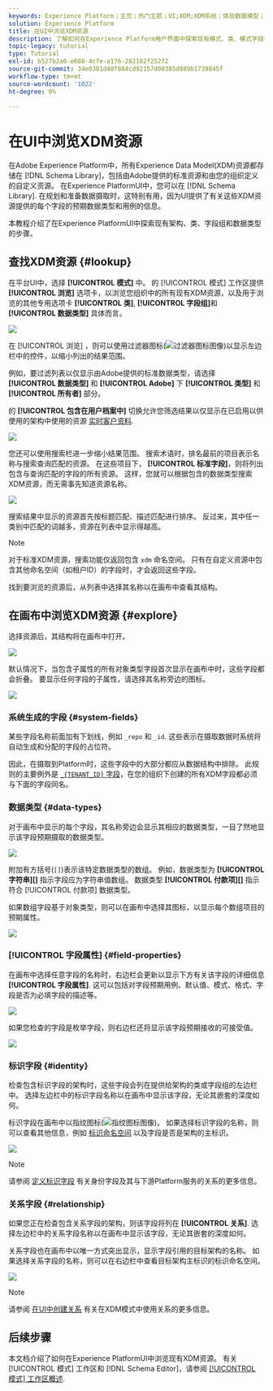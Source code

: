 ```yaml
---
keywords: Experience Platform；主页；热门主题；UI;XDM;XDM系统；体验数据模型；体验数据模型；体验数据模型；数据模型；数据模型；浏览；类；字段组；数据类型；架构；
solution: Experience Platform
title: 在UI中浏览XDM资源
description: 了解如何在Experience Platform用户界面中探索现有模式、类、模式字段组和数据类型。
topic-legacy: tutorial
type: Tutorial
exl-id: b527b2a0-e688-4cfe-a176-282182f252f2
source-git-commit: 34e0381d40f884cd92157d08385d889b1739845f
workflow-type: tm+mt
source-wordcount: '1022'
ht-degree: 0%

---
```


# 在UI中浏览XDM资源

在Adobe Experience Platform中，所有Experience Data Model(XDM)资源都存储在 [!DNL Schema Library]，包括由Adobe提供的标准资源和由您的组织定义的自定义资源。 在Experience PlatformUI中，您可以在 [!DNL Schema Library]. 在规划和准备数据摄取时，这特别有用，因为UI提供了有关这些XDM资源提供的每个字段的预期数据类型和用例的信息。

本教程介绍了在Experience PlatformUI中探索现有架构、类、字段组和数据类型的步骤。

## 查找XDM资源 {#lookup}

在平台UI中，选择 **[!UICONTROL 模式]** 中。 的 [!UICONTROL 模式] 工作区提供 **[!UICONTROL 浏览]** 选项卡，以浏览您组织中的所有现有XDM资源，以及用于浏览的其他专用选项卡 **[!UICONTROL 类]**, **[!UICONTROL 字段组]**&#x200B;和 **[!UICONTROL 数据类型]** 具体而言。

![](../images/ui/explore/tabs.png)

在 [!UICONTROL 浏览] ，则可以使用过滤器图标(![过滤器图标图像](../images/ui/explore/icon.png))以显示左边栏中的控件，以缩小列出的结果范围。

例如，要过滤列表以仅显示由Adobe提供的标准数据类型，请选择 **[!UICONTROL 数据类型]** 和 **[!UICONTROL Adobe]** 下 **[!UICONTROL 类型]** 和 **[!UICONTROL 所有者]** 部分。

的 **[!UICONTROL 包含在用户档案中]** 切换允许您筛选结果以仅显示在已启用以供使用的架构中使用的资源 [实时客户资料](../../profile/home.md).

![](../images/ui/explore/filter.png)

您还可以使用搜索栏进一步缩小结果范围。 搜索术语时，排名最前的项目表示名称与搜索查询匹配的资源。 在这些项目下， **[!UICONTROL 标准字段]**，则将列出包含与查询匹配的字段的所有资源。 这样，您就可以根据包含的数据类型搜索XDM资源，而无需事先知道资源名称。

![](../images/ui/explore/search.png)

搜索结果中显示的资源首先按标题匹配、描述匹配进行排序。 反过来，其中任一类别中匹配的词越多，资源在列表中显示得越高。

>[!NOTE]
>
>对于标准XDM资源，搜索功能仅返回包含 `xdm` 命名空间。 只有在自定义资源中包含其他命名空间（如租户ID）的字段时，才会返回这些字段。

找到要浏览的资源后，从列表中选择其名称以在画布中查看其结构。

## 在画布中浏览XDM资源 {#explore}

选择资源后，其结构将在画布中打开。

![](../images/ui/explore/canvas.png)

默认情况下，当包含子属性的所有对象类型字段首次显示在画布中时，这些字段都会折叠。 要显示任何字段的子属性，请选择其名称旁边的图标。

![](../images/ui/explore/field-expand.png)

### 系统生成的字段 {#system-fields}

某些字段名称前面加有下划线，例如 `_repo` 和 `_id`. 这些表示在摄取数据时系统将自动生成和分配的字段的占位符。

因此，在摄取到Platform时，这些字段中的大部分都应从数据结构中排除。 此规则的主要例外是 [`_{TENANT_ID}` 字段](../api/getting-started.md#know-your-tenant_id)，在您的组织下创建的所有XDM字段都必须与下面的字段同名。

### 数据类型 {#data-types}

对于画布中显示的每个字段，其名称旁边会显示其相应的数据类型，一目了然地显示该字段预期摄取的数据类型。

![](../images/ui/explore/data-types.png)

附加有方括号(`[]`)表示该特定数据类型的数组。 例如，数据类型为 **[!UICONTROL 字符串]\[]** 指示字段应为字符串值数组。 数据类型 **[!UICONTROL 付款项]\[]** 指示符合 [!UICONTROL 付款项] 数据类型。

如果数组字段基于对象类型，则可以在画布中选择其图标，以显示每个数组项目的预期属性。

![](../images/ui/explore/array-type.png)

### [!UICONTROL 字段属性] {#field-properties}

在画布中选择任意字段的名称时，右边栏会更新以显示下方有关该字段的详细信息 **[!UICONTROL 字段属性]**. 这可以包括对字段预期用例、默认值、模式、格式、字段是否为必填字段的描述等。

![](../images/ui/explore/field-properties.png)

如果您检查的字段是枚举字段，则右边栏还将显示该字段预期接收的可接受值。

![](../images/ui/explore/enum-field.png)

### 标识字段 {#identity}

检查包含标识字段的架构时，这些字段会列在提供给架构的类或字段组的左边栏中。 选择左边栏中的标识字段名称以在画布中显示该字段，无论其嵌套的深度如何。

标识字段在画布中以指纹图标(![指纹图标图像](../images/ui/explore/identity-symbol.png))。 如果选择标识字段的名称，则可以查看其他信息，例如 [标识命名空间](../../identity-service/namespaces.md) 以及字段是否是架构的主标识。

![](../images/ui/explore/identity-field.png)

>[!NOTE]
>
>请参阅 [定义标识字段](./fields/identity.md) 有关身份字段及其与下游Platform服务的关系的更多信息。

### 关系字段 {#relationship}

如果您正在检查包含关系字段的架构，则该字段将列在 **[!UICONTROL 关系]**. 选择左边栏中的关系字段名称以在画布中显示该字段，无论其嵌套的深度如何。

关系字段也在画布中以唯一方式突出显示，显示字段引用的目标架构的名称。 如果选择关系字段的名称，则可以在右边栏中查看目标架构主标识的标识命名空间。

![](../images/ui/explore/relationship-field.png)

>[!NOTE]
>
>请参阅 [在UI中创建关系](../tutorials/relationship-ui.md) 有关在XDM模式中使用关系的更多信息。

## 后续步骤

本文档介绍了如何在Experience PlatformUI中浏览现有XDM资源。 有关 [!UICONTROL 模式] 工作区和 [!DNL Schema Editor]，请参阅 [[!UICONTROL 模式] 工作区概述](./overview.md).
